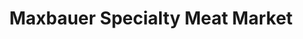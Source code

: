 ---
title: "Maxbauer Specialty Meat Market"
url: /traverse-city/maxbauer-specialty-meat-market/
shop: butcher
---
